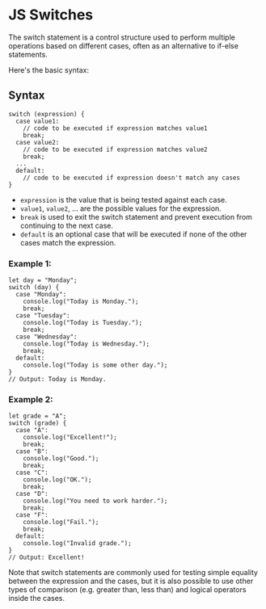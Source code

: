# JS Switches
The switch statement is a control structure used to perform multiple operations based on different cases, often as an alternative to if-else statements.

Here's the basic syntax:

## Syntax
```
switch (expression) {
  case value1:
    // code to be executed if expression matches value1
    break;
  case value2:
    // code to be executed if expression matches value2
    break;
  ...
  default:
    // code to be executed if expression doesn't match any cases
}
```
* `expression` is the value that is being tested against each case.
* `value1`, `value2`, ... are the possible values for the expression.
* `break` is used to exit the switch statement and prevent execution from continuing to the next case.
* `default` is an optional case that will be executed if none of the other cases match the expression.

### Example 1:

```
let day = "Monday";
switch (day) {
  case "Monday":
    console.log("Today is Monday.");
    break;
  case "Tuesday":
    console.log("Today is Tuesday.");
    break;
  case "Wednesday":
    console.log("Today is Wednesday.");
    break;
  default:
    console.log("Today is some other day.");
}
// Output: Today is Monday.
```

### Example 2:

```
let grade = "A";
switch (grade) {
  case "A":
    console.log("Excellent!");
    break;
  case "B":
    console.log("Good.");
    break;
  case "C":
    console.log("OK.");
    break;
  case "D":
    console.log("You need to work harder.");
    break;
  case "F":
    console.log("Fail.");
    break;
  default:
    console.log("Invalid grade.");
}
// Output: Excellent!
```

Note that switch statements are commonly used for testing simple equality between the expression and the cases, but it is also possible to use other types of comparison (e.g. greater than, less than) and logical operators inside the cases.